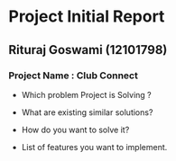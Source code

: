 # Project Initial Report

## Rituraj Goswami (12101798)

### Project Name : Club Connect

- Which problem Project is Solving ?


- What are existing similar solutions?


- How do you want to solve it?



- List of features you want to implement.
